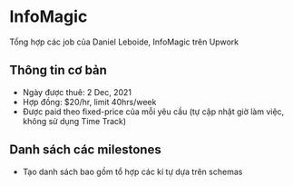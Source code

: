 # InfoMagic
Tổng hợp các job của Daniel Leboide, InfoMagic trên Upwork 

## Thông tin cơ bản

- Ngày được thuê: 2 Dec, 2021
- Hợp đồng: $20/hr, limit 40hrs/week
- Được paid theo fixed-price của mỗi yêu cầu (tự cập nhật giờ làm việc, không sử dụng Time Track)

## Danh sách các milestones
- Tạo danh sách bao gồm tổ hợp các kí tự dựa trên schemas
